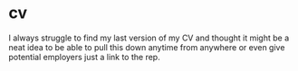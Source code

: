 cv
==

I always struggle to find my last version of my CV and thought it might be a neat idea to be able to pull this down anytime from anywhere or even give potential employers just a link to the rep.

